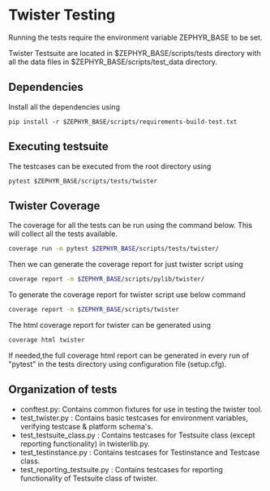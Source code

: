 # Twister Testing

Running the tests require the environment variable ZEPHYR_BASE to be set.

Twister Testsuite are located in $ZEPHYR_BASE/scripts/tests directory with all the data files in $ZEPHYR_BASE/scripts/test_data directory.

## Dependencies

Install all the dependencies using

```
pip install -r $ZEPHYR_BASE/scripts/requirements-build-test.txt
```

## Executing testsuite

The testcases can be executed from the root directory using

```
pytest $ZEPHYR_BASE/scripts/tests/twister
```

## Twister Coverage

The coverage for all the tests can be run using the command below. This will collect all the tests available.

```bash
coverage run -m pytest $ZEPHYR_BASE/scripts/tests/twister/
```

Then we can generate the coverage report for just twister script using

```bash
coverage report -m $ZEPHYR_BASE/scripts/pylib/twister/
```

To generate the coverage report for twister script use below command

```bash
coverage report -m $ZEPHYR_BASE/scripts/twister
```

The html coverage report for twister can be generated using

```bash
coverage html twister
```

If needed,the full coverage html report can be generated in every run of "pytest" in the tests directory using configuration file (setup.cfg).

## Organization of tests

- conftest.py: Contains common fixtures for use in testing the twister tool.
- test_twister.py : Contains basic testcases for environment variables, verifying testcase & platform schema's.
- test_testsuite_class.py : Contains testcases for Testsuite class (except reporting functionality) in twisterlib.py.
- test_testinstance.py : Contains testcases for Testinstance and Testcase class.
- test_reporting_testsuite.py : Contains testcases for reporting functionality of Testsuite class of twister.
